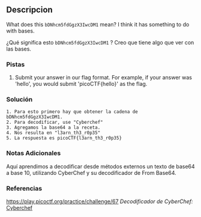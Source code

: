 ## Descripcion
What does this `bDNhcm5fdGgzX3IwcDM1` mean? I think it has something to do with bases.

¿Qué significa esto `bDNhcm5fdGgzX3IwcDM1` ? Creo que tiene algo que ver con las bases.
### Pistas
1. Submit your answer in our flag format. For example, if your answer was 'hello', you would submit 'picoCTF{hello}' as the flag.
### Solución
```
1. Para esto primero hay que obtener la cadena de bDNhcm5fdGgzX3IwcDM1.
2. Para decodificar, use "Cyberchef"
3. Agregamos la base64 a la receta.
4. Nos resulta en "l3arn_th3_r0p35"
5. La respuesta es picoCTF{l3arn_th3_r0p35}
```
### Notas Adicionales
Aquí aprendimos a decodificar desde métodos externos un texto de base64 a base 10, utilizando CyberChef y su decodificador de From Base64.
### Referencias
https://play.picoctf.org/practice/challenge/67
*Decodificador de CyberChef:* [Cyberchef](https://gchq.github.io/CyberChef/)